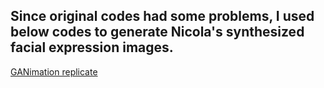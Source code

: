 ## Since original codes had some problems, I used below codes to generate Nicola's synthesized facial expression images.
[GANimation replicate](https://github.com/donydchen/ganimation_replicate)
